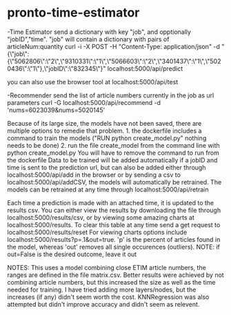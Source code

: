 # pronto-time-estimator

-Time Estimator
send a dictionary with key "job", and opptionally "jobID","time". "job" will contain a dictionary with pairs of articleNum:quantity
curl -i -X POST -H "Content-Type: application/json" -d "{\\\"job\\\":{\\\"5062806\\\":\\\"2\\\",\\\"9310331\\\":\\\"1\\\",\\\"5066603\\\":\\\"2\\\",\\\"3401437\\\":\\\"1\\\",\\\"5020436\\\":\\\"1\\\"},\\\"jobID\\\":\\\"832345\\\"}" localhost:5000/api/predict

you can also use the browser tool at localhost:5000/api/test

-Recommender
send the list of article numbers currently in the job as url parameters
curl -G localhost:5000/api/recommend -d 'nums=6023039&nums=5020145'

Because of its large size, the models have not been saved, there are multiple options to remedie that problem.
    1. the dockerfile includes a command to train the models ("RUN python create_model.py" nothing needs to be done)
    2. run the file create_model from the command line with
        python create_model.py 
        You will have to remove the command to run from the dockerfile
Data to be trained will be added automatically if a jobID and time is sent to the prediction url, but can also be added either through localhost:5000/api/add in the browser or by sending a csv to localhost:5000/api/addCSV, the models will automatically be retrained. The models can be retrained at any time through localhost:5000/api/retrain

Each time a prediction is made with an attached time, it is updated to the results csv. You can either view the results by downloading the file through localhost:5000/results/csv, or by viewing some amazing charts at localhost:5000/results. To clear this table at any time send a get request to localhost:5000/results/reset
For viewing charts options include localhost:5000/results?p=.1&out=true. 'p' is the percent of articles found in the model, whereas 'out' removes all single occurences (outliers). NOTE: if out=False is the desired outcome, leave it out

NOTES:
This uses a model combining close ETIM article numbers, the ranges are defined in the file matrix.csv. Better results were achieved by not combining article numbers, but this increased the size as well as the time needed for training. I have tried adding more layers/nodes, but the increases (if any) didn't seem worth the cost. KNNRegression was also attempted but didn't improve accuracy and didn't seem as relevent. 